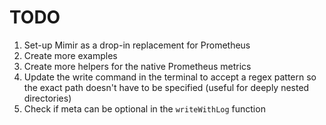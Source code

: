 # TODO

1. Set-up Mimir as a drop-in replacement for Prometheus
2. Create more examples
3. Create more helpers for the native Prometheus metrics
4. Update the write command in the terminal to accept a regex pattern so the exact path doesn't have to be specified (useful for deeply nested directories)
5. Check if meta can be optional in the `writeWithLog` function
